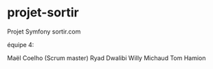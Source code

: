 # projet-sortir
Projet Symfony sortir.com

équipe 4:

Maël Coelho (Scrum master)
Ryad Dwalibi
Willy Michaud
Tom Hamion
